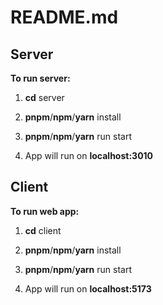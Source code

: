 # README.md

## Server

**To run server:**

1. **cd** server

2. **pnpm**/**npm**/**yarn** install

3. **pnpm**/**npm**/**yarn** run start

4. App will run on **localhost:3010**

## Client

**To run web app:**

1. **cd** client

2. **pnpm**/**npm**/**yarn** install

3. **pnpm**/**npm**/**yarn** run start

4. App will run on **localhost:5173**
